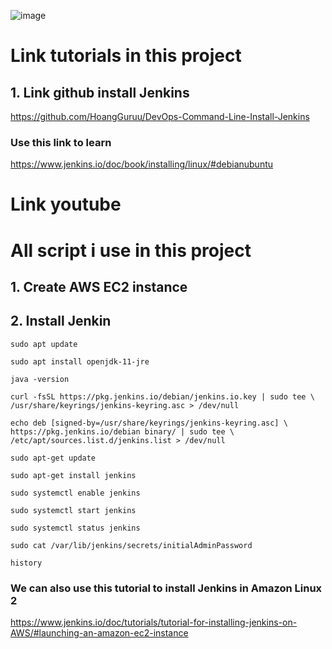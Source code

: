 ![image](https://github.com/HoangGuruu/DevOps-Jenkins-CICD-with-GitHub-Integration-use-EC2-Ubuntu/assets/111829092/3b4e1136-5c17-40fb-a0f0-7a3a441ef496)
# Link tutorials in this project
## 1. Link github install Jenkins
https://github.com/HoangGuruu/DevOps-Command-Line-Install-Jenkins
### Use this link to learn
https://www.jenkins.io/doc/book/installing/linux/#debianubuntu

# Link youtube

# All script i use in this project

## 1. Create AWS EC2 instance
## 2. Install Jenkin
```
sudo apt update
```
```
sudo apt install openjdk-11-jre
```
```
java -version
```
```
curl -fsSL https://pkg.jenkins.io/debian/jenkins.io.key | sudo tee \ /usr/share/keyrings/jenkins-keyring.asc > /dev/null 
```
```
echo deb [signed-by=/usr/share/keyrings/jenkins-keyring.asc] \ https://pkg.jenkins.io/debian binary/ | sudo tee \ /etc/apt/sources.list.d/jenkins.list > /dev/null
```
```
sudo apt-get update
```
```
sudo apt-get install jenkins
```
```
sudo systemctl enable jenkins
```
```
sudo systemctl start jenkins
```
```
sudo systemctl status jenkins
```
```
sudo cat /var/lib/jenkins/secrets/initialAdminPassword
```
```
history
```
### We can also use this tutorial to install Jenkins in Amazon Linux 2 
https://www.jenkins.io/doc/tutorials/tutorial-for-installing-jenkins-on-AWS/#launching-an-amazon-ec2-instance

